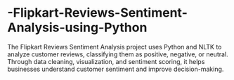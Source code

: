 # -Flipkart-Reviews-Sentiment-Analysis-using-Python
The Flipkart Reviews Sentiment Analysis project uses Python and NLTK to analyze customer reviews, classifying them as positive, negative, or neutral. Through data cleaning, visualization, and sentiment scoring, it helps businesses understand customer sentiment and improve decision-making.
